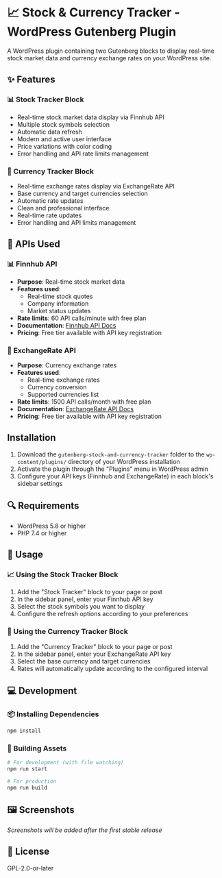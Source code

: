 # 📈 Stock & Currency Tracker - WordPress Gutenberg Plugin

A WordPress plugin containing two Gutenberg blocks to display real-time stock market data and currency exchange rates on your WordPress site.

## ✨ Features

### 📊 Stock Tracker Block

- Real-time stock market data display via Finnhub API
- Multiple stock symbols selection
- Automatic data refresh
- Modern and active user interface
- Price variations with color coding
- Error handling and API rate limits management

### 💱 Currency Tracker Block

- Real-time exchange rates display via ExchangeRate API
- Base currency and target currencies selection
- Automatic rate updates
- Clean and professional interface
- Real-time rate updates
- Error handling and API limits management

## 🔌 APIs Used

### 📊 Finnhub API

- **Purpose**: Real-time stock market data
- **Features used**:
  - Real-time stock quotes
  - Company information
  - Market status updates
- **Rate limits**: 60 API calls/minute with free plan
- **Documentation**: [Finnhub API Docs](https://finnhub.io/docs/api)
- **Pricing**: Free tier available with API key registration

### 💱 ExchangeRate API

- **Purpose**: Currency exchange rates
- **Features used**:
  - Real-time exchange rates
  - Currency conversion
  - Supported currencies list
- **Rate limits**: 1500 API calls/month with free plan
- **Documentation**: [ExchangeRate API Docs](https://www.exchangerate-api.com/docs)
- **Pricing**: Free tier available with API key registration

## Installation

1. Download the `gutenberg-stock-and-currency-tracker` folder to the `wp-content/plugins/` directory of your WordPress installation
2. Activate the plugin through the "Plugins" menu in WordPress admin
3. Configure your API keys (Finnhub and ExchangeRate) in each block's sidebar settings

## 🔍 Requirements

- WordPress 5.8 or higher
- PHP 7.4 or higher

## 🚀 Usage

### 📈 Using the Stock Tracker Block

1. Add the "Stock Tracker" block to your page or post
2. In the sidebar panel, enter your Finnhub API key
3. Select the stock symbols you want to display
4. Configure the refresh options according to your preferences

### 💱 Using the Currency Tracker Block

1. Add the "Currency Tracker" block to your page or post
2. In the sidebar panel, enter your ExchangeRate API key
3. Select the base currency and target currencies
4. Rates will automatically update according to the configured interval

## 💻 Development

### 📦 Installing Dependencies

```bash
npm install
```

### 🔨 Building Assets

```bash
# For development (with file watching)
npm run start

# For production
npm run build
```

## 🖼️ Screenshots

_Screenshots will be added after the first stable release_

## 📄 License

GPL-2.0-or-later
